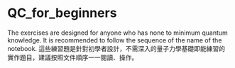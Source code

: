 # QC_for_beginners
The exercises are designed for anyone who has none to minimum quantum knowledge. It is recommended to follow the sequence of the name of the notebook. 
這些練習題是針對初學者設計，不需深入的量子力學基礎即能練習的實作題目，建議按照文件順序一一閱讀、操作。
